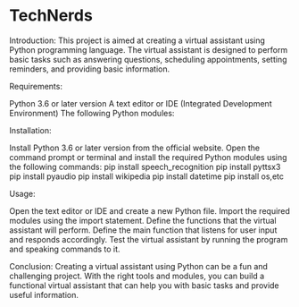 # TechNerds 

Introduction:
This project is aimed at creating a virtual assistant using Python programming language. The virtual assistant is designed to perform basic tasks such as answering questions, scheduling appointments, setting reminders, and providing basic information.

Requirements:

Python 3.6 or later version
A text editor or IDE (Integrated Development Environment)
The following Python modules:

Installation:

Install Python 3.6 or later version from the official website.
Open the command prompt or terminal and install the required Python modules using the following commands:
pip install speech_recognition
pip install pyttsx3
pip install pyaudio
pip install wikipedia
pip install datetime
pip install os,etc

Usage:

Open the text editor or IDE and create a new Python file.
Import the required modules using the import statement.
Define the functions that the virtual assistant will perform.
Define the main function that listens for user input and responds accordingly.
Test the virtual assistant by running the program and speaking commands to it.

Conclusion:
Creating a virtual assistant using Python can be a fun and challenging project. With the right tools and modules, you can build a functional virtual assistant that can help you with basic tasks and provide useful information.
